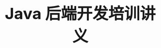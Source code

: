 <center><h1 style="magrin-bottom:500px;text-align:center;font-size:50px;">Java 后端开发培训讲义</h1></center>

